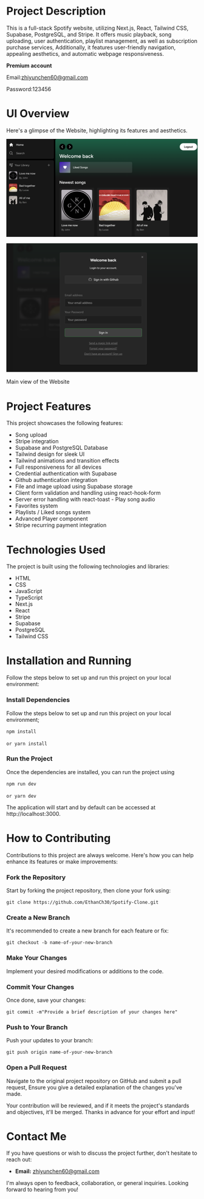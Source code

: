 # Project Description

This is a full-stack Spotify website, utilizing Next.js, React, Tailwind CSS, Supabase, PostgreSQL, and Stripe. It offers music playback, song uploading, user authentication, playlist management, as well as subscription purchase services, Additionally, it features user-friendly navigation, appealing aesthetics, and automatic webpage responsiveness.

**Premium account**

Email:zhiyunchen60@gmail.com

Password:123456

# UI Overview

Here's a glimpse of the Website, highlighting its features and aesthetics.

![Image text](https://github.com/EthanCh30/img-store/blob/master/img-storage/Spotify1.png)

![Image text](https://github.com/EthanCh30/img-store/blob/master/img-storage/Spotify2.png)

Main view of the Website

# Project Features

This project showcases the following features:

- Song upload
- Stripe integration 
- Supabase and PostgreSQL Database
- Tailwind design for sleek UI
- Tailwind animations and transition effects
- Full responsiveness for all devices
- Credential authentication with Supabase
- Github authentication integration
- File and image upload using Supabase storage
- Client form validation and handling using react-hook-form
- Server error handling with react-toast - Play song audio
- Favorites system
- Playlists / Liked songs system
- Advanced Player component
- Stripe recurring payment integration



# Technologies Used

The project is built using the following technologies and libraries:

- HTML
- CSS
- JavaScript
- TypeScript
- Next.js
- React
- Stripe
- Supabase
- PostgreSQL
- Tailwind CSS



# Installation and Running

Follow the steps below to set up and run this project on your local environment:

### Install Dependencies

Follow the steps below to set up and run this project on your local environment;

```
npm install

or yarn install
```



### Run the Project

Once the dependencies are installed, you can run the project using 

```
npm run dev

or yarn dev
```

The application will start and by default can be accessed at http://localhost:3000.

# How to Contributing

Contributions to this project are always welcome. Here's how you can help enhance its features or make improvements:

### Fork the Repository

Start by forking the project repository, then clone your fork using:

```
git clone https://github.com/EthanCh30/Spotify-Clone.git
```

### Create a New Branch

It's recommended to create a new branch for each feature or fix:

```
git checkout -b name-of-your-new-branch
```

### Make Your Changes

Implement your desired modifications or additions to the code.

### Commit Your Changes

Once done, save your changes:

```
git commit -m"Provide a brief description of your changes here"
```



### Push to Your Branch

Push your updates to your branch:

```
git push origin name-of-your-new-branch
```

### Open a Pull Request

Navigate to the original project repository on GitHub and submit a pull request, Ensure you give a detailed explanation of the changes you've made.

Your contribution will be reviewed, and if it meets the project's standards and objectives, it'll be merged. Thanks in advance for your effort and input!

# Contact Me

If you have questions or wish to discuss the project further, don't hesitate to reach out:

- **Email:** zhiyunchen60@gmail.com

I'm always open to feedback, collaboration, or general inquiries. Looking forward to hearing from you!
